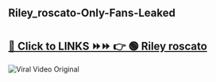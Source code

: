 
 ## Riley_roscato-Only-Fans-Leaked

# <h2><a href="https://clipsfans.com/Riley_roscato&ref=git">🔗 Click to LINKS ⏩⏩ 👉 🟢 Riley roscato </a></h2>

<a href="https://clipsfans.com/Riley_roscato&ref=git" rel="nofollow" data-target="animated-image.originalLink"><img src="https://i.ibb.co.com/xMMVF88/686577567.gif" alt="Viral Video Original" style="max-width: 100%; display: inline-block;" data-target="animated-image.originalImage"></a>
